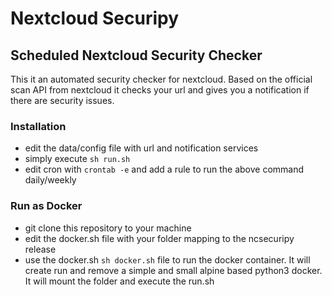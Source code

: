 # Nextcloud Securipy 
## Scheduled Nextcloud Security Checker

This it an automated security checker for nextcloud.
Based on the official scan API from nextcloud it checks your url and gives you a notification if there are security issues.

### Installation
* edit the data/config file with url and notification services
* simply execute `sh run.sh`
* edit cron with `crontab -e` and add a rule to run the above command daily/weekly

### Run as Docker
* git clone this repository to your machine
* edit the docker.sh file with your folder mapping to the ncsecuripy release
* use the docker.sh `sh docker.sh` file to run the docker container. It will create run and remove a simple and small alpine based python3 docker. It will mount the folder and execute the run.sh


